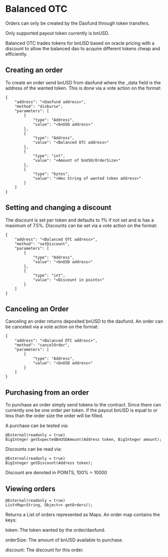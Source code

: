 # Balanced OTC

Orders can only be created by the Daofund through token transfers.

Only supported payout token currently is bnUSD.

Balanced OTC trades tokens for bnUSD based on oracle pricing with a discount to allow the balanced dao to acquire
different tokens cheap and efficiently.

## Creating an order

To create an order send bnUSD from daofund where the _data field is the address of the wanted token.
This is done via a vote action on the format:

```
{
    "address": "<Daofund address>",
    "method": "disburse",
    "parameters": [
        {
            "type": "Address",
            "value": "<bnUSD address>"
        },
        {
            "type": "Address",
            "value": "<Balanced OTC address>"
        },
        {
            "type": "int",
            "value": "<Amount of bnUSD/OrderSize>"
        },
        {
            "type": "bytes",
            "value": "<Hex String of wanted token address>"
        }
    ]
}
```

## Setting and changing a discount

The discount is set per token and defaults to 1% if not set and is has a maximum of 7.5%.
Discounts can be set via a vote action on the format:

```
{
    "address": "<Balanced OTC address>",
    "method": "setDiscount",
    "parameters": [
        {
            "type": "Address",
            "value": "<bnUSD address>"
        },
        {
            "type": "int",
            "value": "<Discount in points>"
        }
    ]
}
```

## Canceling an Order

Canceling an order returns deposited bnUSD to the daofund.
An order can be canceled via a vote action on the format:

```
{
    "address": "<Balanced OTC address>",
    "method": "cancelOrder",
    "parameters": [
        {
            "type": "Address",
            "value": "<bnUSD address>"
        }
    ]
}
```

## Purchasing from an order

To purchase an order simply send tokens to the contract. Since there can currently one be one order per token.
If the payout bnUSD is equal to or less than the order size the order will be filled.

A purchase can be tested via:

```
@External(readonly = true)
BigInteger getExpectedBnUSDAmount(Address token, BigInteger amount);
```

Discounts can be read via:

```
@External(readonly = true)
BigInteger getDiscount(Address token);
```

Discount are denoted in POINTS, 100% = 10000

## Viewing orders

```
@External(readonly = true)
List<Map<String, Object>> getOrders();
```

Returns a List of orders represented as Maps.
An order map contains the keys:

token: The token wanted by the order/daofund.

orderSize: The amount of bnUSD available to purchase.

discount: The discount for this order.
